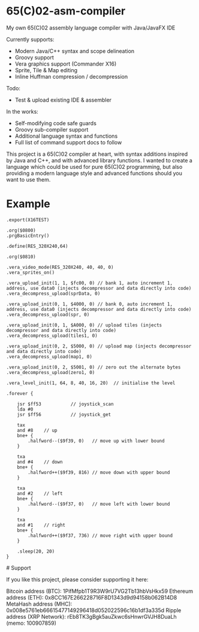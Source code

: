 # 65(C)02-asm-compiler
My own 65(C)02 assembly language compiler with Java/JavaFX IDE

Currently supports:

* Modern Java/C++ syntax and scope delineation
* Groovy support
* Vera graphics support (Commander X16)
* Sprite, Tile & Map editing
* Inline Huffman compression / decompression

Todo:

* Test & upload existing IDE & assembler

In the works:

* Self-modifying code safe guards
* Groovy sub-compiler support
* Additional language syntax and functions
* Full list of command support docs to follow

This project is a 65(C)02 compiler at heart, with syntax additions inspired by Java and C++, and with advanced library functions. I wanted to create a language which could be used for pure 65(C)02 programming, but also providing a modern language style and advanced functions should you want to use them.

# Example

```
.export(X16TEST)

.org($0800)
.prgBasicEntry()

.define(RES_320X240,64)

.org($0810)

.vera_video_mode(RES_320X240, 40, 40, 0)
.vera_sprites_on()

.vera_upload_init(1, 1, $fc00, 0) // bank 1, auto increment 1, address, use data0 (injects decompressor and data directly into code)
.vera_decompress_upload(sprData, 0)

.vera_upload_init(0, 1, $4000, 0) // bank 0, auto increment 1, address, use data0 (injects decompressor and data directly into code)
.vera_decompress_upload(spr, 0)

.vera_upload_init(0, 1, $A000, 0) // upload tiles (injects decompressor and data directly into code)
.vera_decompress_upload(tiles1, 0)

.vera_upload_init(0, 2, $5000, 0) // upload map (injects decompressor and data directly into code)
.vera_decompress_upload(map1, 0)

.vera_upload_init(0, 2, $5001, 0) // zero out the alternate bytes
.vera_decompress_upload(zero1, 0)

.vera_level_init(1, 64, 8, 40, 16, 20)	// initialise the level

.forever {

	jsr $ff53 			// joystick_scan
	lda #0
	jsr $ff56 			// joystick_get
	
	tax
	and #8	  // up
	bne+ {
		.halfword--($9f39, 0)	// move up with lower bound
	}

	txa
	and #4	  // down
	bne+ {
		.halfword++($9f39, 816)	// move down with upper bound
	}

	txa
	and #2	  // left
	bne+ {
		.halfword--($9f37, 0)	// move left with lower bound
	}
	
	txa
	and #1	  // right
	bne+ {
		.halfword++($9f37, 736)	// move right with upper bound
	}
	
	.sleep(20, 20)
}
```

# Support

If you like this project, please consider supporting it here:

Bitcoin address (BTC): 1PifMfpb1T9R3W9rU7VG2Tb13hbVsHkx59
Ethereum address (ETH): 0x8CC167E266228716F8D1343d9d94158b062B14D8
MetaHash address (MHC): 0x008e5761eb66615477149296418d052022596c16b1df3a335d
Ripple address (XRP Network): rEb8TK3gBgk5auZkwc6sHnwrGVJH8DuaLh (memo: 100907859)
